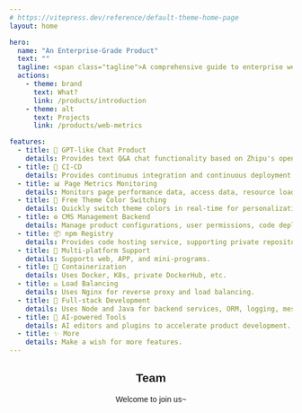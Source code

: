 ```yaml
---
# https://vitepress.dev/reference/default-theme-home-page
layout: home

hero:
  name: "An Enterprise-Grade Product"
  text: ""
  tagline: <span class="tagline">A comprehensive guide to enterprise web architecture</span>
  actions:
    - theme: brand
      text: What?
      link: /products/introduction
    - theme: alt
      text: Projects
      link: /products/web-metrics

features:
  - title: 🤖 GPT-like Chat Product
    details: Provides text Q&A chat functionality based on Zhipu's open-source GLM large model.
  - title: 🔄 CI-CD
    details: Provides continuous integration and continuous deployment to ensure code quality and project stability.
  - title: 📊 Page Metrics Monitoring
    details: Monitors page performance data, access data, resource loading time, network request time, etc.
  - title: 🎨 Free Theme Color Switching
    details: Quickly switch theme colors in real-time for personalization and rapid design decisions.
  - title: ⚙️ CMS Management Backend
    details: Manage product configurations, user permissions, code deployment, and metrics visualization.
  - title: 📦 npm Registry
    details: Provides code hosting service, supporting private repositories and team collaboration.
  - title: 📱 Multi-platform Support
    details: Supports web, APP, and mini-programs.
  - title: 🐳 Containerization
    details: Uses Docker, K8s, private DockerHub, etc.
  - title: ⚖️ Load Balancing
    details: Uses Nginx for reverse proxy and load balancing.
  - title: 🔧 Full-stack Development
    details: Uses Node and Java for backend services, ORM, logging, messaging, databases, etc.
  - title: 🧠 AI-powered Tools
    details: AI editors and plugins to accelerate product development.
  - title: ✨ More
    details: Make a wish for more features.
---
```


<!-- 全局样式 -->
<style>
:root {
  --vp-home-hero-name-color: transparent;
  --vp-home-hero-name-background: -webkit-linear-gradient(120deg, #14C9C9, #9254DE);
  --vp-c-brand-3: #9254DE;
  --vp-c-brand-2: rgba(146, 84, 222, 0.8);
  --vp-c-brand-1: #9254DE;
}

.tagline {
  font-family: 'Monaco';
  font-style: italic;
  font-size: 18px;
  color: #909399;
}

body {
  font-family: sans-serif, system-ui, 'Microsoft YaHei';
}
</style>

<!-- 团队 -->
<script setup>
import { VPTeamMembers } from 'vitepress/theme'

const members = [
  {
    avatar: 'https://avatars.githubusercontent.com/u/48544820?v=4',
    name: 'ThinkMars',
    // title: 'Creator',
    links: [
      { icon: 'github', link: 'https://github.com/ThinkMars' },
      { icon: 'juejin', link: 'https://juejin.cn/user/3879490951318654' }
    ]
  },
]
</script>

<h2 align="center">Team</h2>
<p align="center">Welcome to join us~</p>
<p align="center">
  <VPTeamMembers size="small" :members="members" />
</p>
